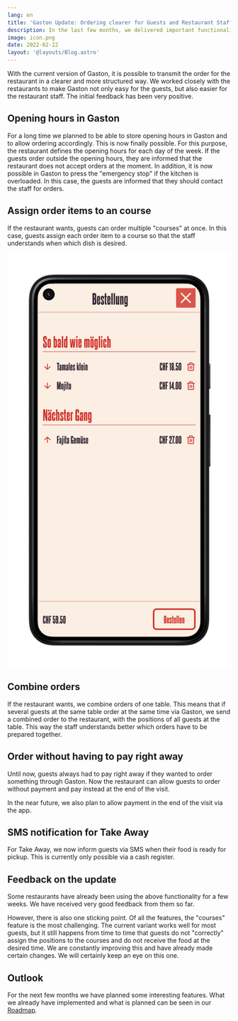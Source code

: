 ```yaml
---
lang: en
title: 'Gaston Update: Ordering clearer for Guests and Restaurant Staff (22-01)'
description: In the last few months, we delivered important functionality to make guest orders clearer for operators. In addition, it is now possible to inform the guests at Take Away via SMS when the order is ready.
image: icon.png
date: 2022-02-22
layout: '@layouts/Blog.astro'
---
```


With the current version of Gaston, it is possible to transmit the order for the restaurant in a clearer and more structured way. We worked closely with the restaurants to make Gaston not only easy for the guests, but also easier for the restaurant staff. The initial feedback has been very positive.

## Opening hours in Gaston

For a long time we planned to be able to store opening hours in Gaston and to allow ordering accordingly. This is now finally possible. For this purpose, the restaurant defines the opening hours for each day of the week. If the guests order outside the opening hours, they are informed that the restaurant does not accept orders at the moment. In addition, it is now possible in Gaston to press the "emergency stop" if the kitchen is overloaded. In this case, the guests are informed that they should contact the staff for orders.

## Assign order items to an course

If the restaurant wants, guests can order multiple "courses" at once. In this case, guests assign each order item to a course so that the staff understands when which dish is desired.

![Assign order items to a course](courses.png)

## Combine orders

If the restaurant wants, we combine orders of one table. This means that if several guests at the same table order at the same time via Gaston, we send a combined order to the restaurant, with the positions of all guests at the table. This way the staff understands better which orders have to be prepared together.

## Order without having to pay right away

Until now, guests always had to pay right away if they wanted to order something through Gaston. Now the restaurant can allow guests to order without payment and pay instead at the end of the visit.

In the near future, we also plan to allow payment in the end of the visit via the app.

## SMS notification for Take Away

For Take Away, we now inform guests via SMS when their food is ready for pickup. This is currently only possible via a cash register.

## Feedback on the update

Some restaurants have already been using the above functionality for a few weeks. We have received very good feedback from them so far.

However, there is also one sticking point. Of all the features, the "courses" feature is the most challenging. The current variant works well for most guests, but it still happens from time to time that guests do not "correctly" assign the positions to the courses and do not receive the food at the desired time. We are constantly improving this and have already made certain changes. We will certainly keep an eye on this one.

## Outlook

For the next few months we have planned some interesting features. What we already have implemented and what is planned can be seen in our [Roadmap](https://www.notion.so/gastonsolution/Roadmap-von-Gaston-6644875d1fba4fe58cacfbf15e1ace7e).
